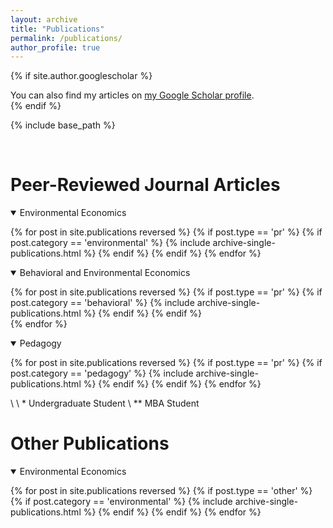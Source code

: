 ```yaml
---
layout: archive
title: "Publications"
permalink: /publications/
author_profile: true
---
```


{% if site.author.googlescholar %}
  <div class="wordwrap">You can also find my articles on <a href="{{site.author.googlescholar}}">my Google Scholar profile</a>.</div>
{% endif %}

{% include base_path %}

<br>

# __Peer-Reviewed Journal Articles__

<details open>
<summary>
Environmental Economics
</summary>

{% for post in site.publications reversed %}
  {% if post.type == 'pr' %}
      {% if post.category == 'environmental' %}
      {% include archive-single-publications.html %}
      {% endif %}
  {% endif %}
{% endfor %}

</details>


<details open>
<summary class="id1">
Behavioral and Environmental Economics
</summary>

{% for post in site.publications reversed %}
  {% if post.type == 'pr' %}
    {% if post.category == 'behavioral' %}
    {% include archive-single-publications.html %}
    {% endif %}
  {% endif %}  
{% endfor %}

</details>

<details open>
<summary class="id2">
Pedagogy
</summary>

{% for post in site.publications reversed %}
  {% if post.type == 'pr' %}
    {% if post.category == 'pedagogy' %}
    {% include archive-single-publications.html %}
    {% endif %}
  {% endif %}
{% endfor %}

</details>

\\
\\
\* Undergraduate Student \\
\*\* MBA Student

# __Other Publications__

<details open>
<summary>
Environmental Economics
</summary>

{% for post in site.publications reversed %}
  {% if post.type == 'other' %}
    {% if post.category == 'environmental' %}
    {% include archive-single-publications.html %}
    {% endif %}
  {% endif %} 
{% endfor %}

</details>
